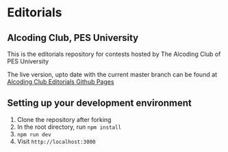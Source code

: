 # Editorials
## Alcoding Club, PES University

This is the editorials repository for contests hosted by The Alcoding Club of PES University

The live version, upto date with the current master branch can be found at [Alcoding Club Editorials Github Pages](https://pes-alcoding-club.github.io/editorials/)

## Setting up your development environment
1. Clone the repository after forking
2. In the root directory, run ```npm install```
3. ```npm run dev```
4. Visit `http://localhost:3000`
